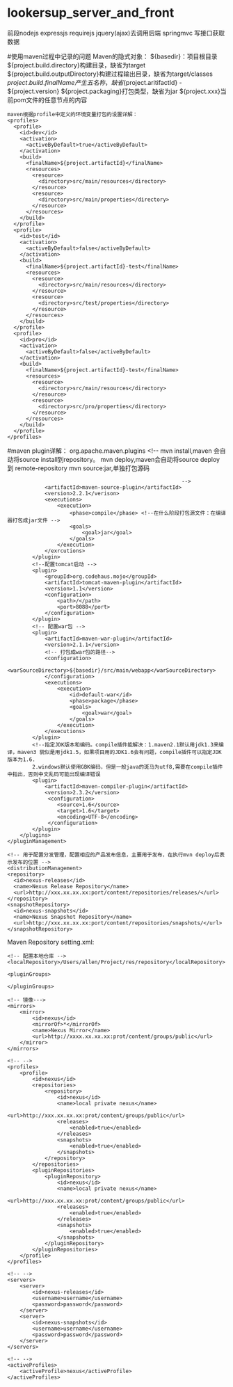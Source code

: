 # lookersup_server_and_front
前段nodejs expressjs  requirejs jquery(ajax)去调用后端 springmvc 写接口获取数据

#使用maven过程中记录的问题
    Maven的隐式对象：
    ${basedir}：项目根目录
    ${project.build.directory}构建目录，缺省为target
    ${project.build.outputDirectory}构建过程输出目录，缺省为target/classes
    ${project.build.finalName}产生五名称，缺省${project.aritifactId} - ${project.version}
    ${project.packaging}打包类型，缺省为jar
    ${project.xxx}当前pom文件的任意节点的内容
    
    maven根据profile中定义的环境变量打包的设置详解：
    <profiles>
      <profile>
        <id>dev</id>
        <activation>
          <activeByDefault>true</activeByDefault>
        </activation>
        <build>
          <finalName>${project.artifactId}</finalName>
          <resources>
            <resource>
              <directory>src/main/resources</directory>
            </resource>
            <resource>
              <directory>src/main/properties</directory>
            </resource>
          </resources>
        </build>
      </profile>
      <profile>
        <id>test</id>
        <activation>
          <activeByDefault>false</activeByDefault>
        </activation>
        <build>
          <finalName>${project.artifactId}-test</finalName>
          <resources>
            <resource>
              <directory>src/main/resources</directory>
            </resource>
            <resource>
              <directory>src/test/properties</directory>
            </resource>
          </resources>
        </build>
      </profile>
      <profile>
        <id>pro</id>
        <activation>
          <activeByDefault>false</activeByDefault>
        </activation>
        <build>
          <finalName>${project.artifactId}-test</finalName>
          <resources>
            <resource>
              <directory>src/main/resources</directory>
            </resource>
            <resource>
              <directory>src/pro/properties</directory>
            </resource>
          </resources>
        </build>
      </profile>
    </profiles>
#maven plugin详解：
    <pluginManagement>
        <plugins>
            <plugin>
                <groupId>org.apache.maven.plugins</groupId> <!-- mvn install,maven 会自动将source install到repository。
                                                                 mvn deploy,maven会自动将source deploy 到 remote-repository
                                                                 mvn source:jar,单独打包源码
                                                            
                                                            -->
                <artifactId>maven-source-plugin</artifactId>
                <version>2.2.1</verison>
                <executions>
                    <execution>
                        <phase>compile</phase> <!--在什么阶段打包源文件：在编译器打包成jar文件 -->
						<goals>
							<goal>jar</goal>
						</goals>
                    </execution>
                </exrcutions>
            </plugin>
            <!--配置tomcat启动 -->
            <plugin>
				<groupId>org.codehaus.mojo</groupId>
				<artifactId>tomcat-maven-plugin</artifactId>
				<version>1.1</version>
				<configuration>
					<path>/</path>
					<port>8088</port>
				</configuration>
			</plugin>
			<!-- 配置war包 -->
			<plugin>
				<artifactId>maven-war-plugin</artifactId>
				<version>2.1.1</version>
				<!-- 打包成war包的路径-->
				<configuration>
					<warSourceDirectory>${basedir}/src/main/webapp</warSourceDirectory>
				</configuration>
				<executions>
					<execution>
						<id>default-war</id>
						<phase>package</phase>
						<goals>
							<goal>war</goal>
						</goals>
					</execution>
				</executions>
			</plugin>
			<!--指定JDK版本和编码。compile插件能解决：1.maven2.1默认用jdk1.3来编译，maven3 貌似是用jdk1.5，如果项目用的JDK1.6会有问题，compile插件可以指定JDK版本为1.6.
			2.windows默认使用GBK编码，但是一般java的斑马为utf8,需要在compile插件中指出，否则中文乱码可能出现编译错误
	        <plugin>
                <artifactId>maven-compiler-plugin</artifactId>
                <version>2.3.2</version>
                 <configuration>
                    <source>1.6</source>
                    <target>1.6</target>
                    <encoding>UTF-8</encoding>
                 </configuration>
            </plugin>
        </plugins>
    </pluginManagement>
    
    <!-- 用于配置分发管理，配置相应的产品发布信息，主要用于发布，在执行mvn deploy后表示发布的位置 -->
    <distributionManagement>
    <repository>
      <id>nexus-releases</id>
      <name>Nexus Release Repository</name>
      <url>http://xxx.xx.xx.xx:port/content/repositories/releases/</url>
    </repository>
    <snapshotRepository>
      <id>nexus-snapshots</id>
      <name>Nexus Snapshot Repository</name>
      <url>http://xxx.xx.xx.xx:port/content/repositories/snapshots/</url>
    </snapshotRepository>
  </distributionManagement>
  
  
  Maven Repository  setting.xml:
  
    <!-- 配置本地仓库 -->
    <localRepository>/Users/allen/Project/res/repository</localRepository>

	<pluginGroups>
        
	</pluginGroups>

    <!-- 镜像--->
	<mirrors>
		<mirror>
			<id>nexus</id>
			<mirrorOf>*</mirrorOf>
			<name>Nexus Mirror</name>
			<url>http://xxxx.xx.xx.xx:prot/content/groups/public</url>
		</mirror>
	</mirrors>

    <!-- -->
	<profiles>
		<profile>
			<id>nexus</id>
			<repositories>
				<repository>
					<id>nexus</id>
					<name>local private nexus</name>
					<url>http://xxx.xx.xx.xx:prot/content/groups/public</url>
					<releases>
						<enabled>true</enabled>
					</releases>
					<snapshots>
						<enabled>true</enabled>
					</snapshots>
				</repository>
			</repositories>
			<pluginRepositories>
				<pluginRepository>
					<id>nexus</id>
					<name>local private nexus</name>
					<url>http://xxx.xx.xx.xx:prot/content/groups/public</url>
					<releases>
						<enabled>true</enabled>
					</releases>
					<snapshots>
						<enabled>true</enabled>
					</snapshots>
				</pluginRepository>
			</pluginRepositories>
		</profile>
	</profiles>

    <!-- -->
	<servers>
		<server>
			<id>nexus-releases</id>
			<username>username</username>
			<password>password</password>
		</server>
		<server>
			<id>nexus-snapshots</id>
			<username>username</username>
			<password>password</password>
		</server>
	</servers>

    <!-- -->
	<activeProfiles>
		<activeProfile>nexus</activeProfile>
	</activeProfiles>
</settings>

